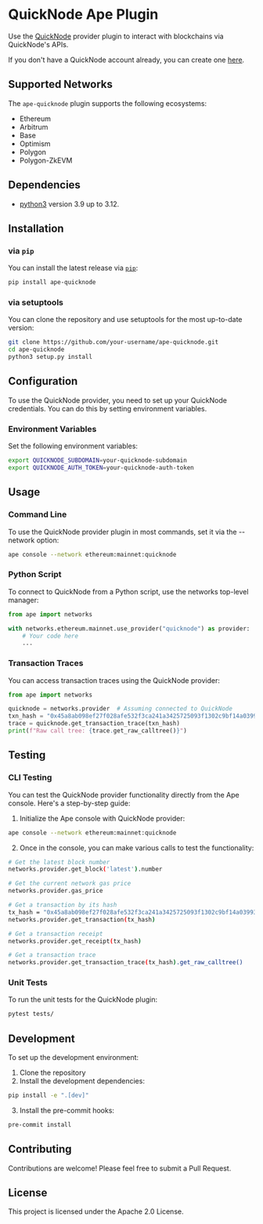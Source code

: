 # QuickNode Ape Plugin

Use the [QuickNode](https://www.quicknode.com/) provider plugin to interact with blockchains via QuickNode's APIs.

If you don't have a QuickNode account already, you can create one [here](https://www.quicknode.com/signup?utm_source=internal&utm_campaign=ape-plugin&utm_content=quicknode-ape-plugin).

## Supported Networks

The `ape-quicknode` plugin supports the following ecosystems:

- Ethereum
- Arbitrum
- Base
- Optimism
- Polygon
- Polygon-ZkEVM

## Dependencies

- [python3](https://www.python.org/downloads) version 3.9 up to 3.12.

## Installation

### via `pip`

You can install the latest release via [`pip`](https://pypi.org/project/pip/):

```bash
pip install ape-quicknode
```

### via setuptools

You can clone the repository and use setuptools for the most up-to-date version:

```bash
git clone https://github.com/your-username/ape-quicknode.git
cd ape-quicknode
python3 setup.py install
```

## Configuration

To use the QuickNode provider, you need to set up your QuickNode credentials. You can do this by setting environment variables.

### Environment Variables

Set the following environment variables:

```bash
export QUICKNODE_SUBDOMAIN=your-quicknode-subdomain
export QUICKNODE_AUTH_TOKEN=your-quicknode-auth-token
```

## Usage

### Command Line

To use the QuickNode provider plugin in most commands, set it via the --network option:

```bash
ape console --network ethereum:mainnet:quicknode
```

### Python Script

To connect to QuickNode from a Python script, use the networks top-level manager:

```python
from ape import networks

with networks.ethereum.mainnet.use_provider("quicknode") as provider:
    # Your code here
    ...
```

### Transaction Traces

You can access transaction traces using the QuickNode provider:

```python
from ape import networks

quicknode = networks.provider  # Assuming connected to QuickNode
txn_hash = "0x45a8ab098ef27f028afe532f3ca241a3425725093f1302c9bf14a03993891b70"  # Replace the hash with another hash if needed or using another network
trace = quicknode.get_transaction_trace(txn_hash)
print(f"Raw call tree: {trace.get_raw_calltree()}")
```

## Testing

### CLI Testing

You can test the QuickNode provider functionality directly from the Ape console. Here's a step-by-step guide:

1. Initialize the Ape console with QuickNode provider:

```bash
ape console --network ethereum:mainnet:quicknode
```

2. Once in the console, you can make various calls to test the functionality:

```bash
# Get the latest block number
networks.provider.get_block('latest').number

# Get the current network gas price
networks.provider.gas_price

# Get a transaction by its hash
tx_hash = "0x45a8ab098ef27f028afe532f3ca241a3425725093f1302c9bf14a03993891b70" # Replace the hash with another hash if needed or using another network
networks.provider.get_transaction(tx_hash)

# Get a transaction receipt
networks.provider.get_receipt(tx_hash)

# Get a transaction trace
networks.provider.get_transaction_trace(tx_hash).get_raw_calltree()
```

### Unit Tests

To run the unit tests for the QuickNode plugin:

```bash
pytest tests/
```

## Development

To set up the development environment:

1. Clone the repository
2. Install the development dependencies:

```bash
pip install -e ".[dev]"
```

3. Install the pre-commit hooks:

```bash
pre-commit install
```

## Contributing

Contributions are welcome! Please feel free to submit a Pull Request.

## License

This project is licensed under the Apache 2.0 License.
